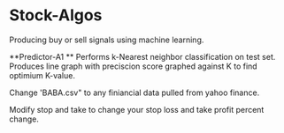 # Stock-Algos
Producing buy or sell signals using machine  learning.

**Predictor-A1 **
Performs k-Nearest neighbor classification on test set.  Produces line graph with preciscion score graphed against K to find optimium K-value.



Change 'BABA.csv" to any finiancial data pulled from yahoo finance. 

Modify stop and take to change your stop loss and take profit percent change. 




